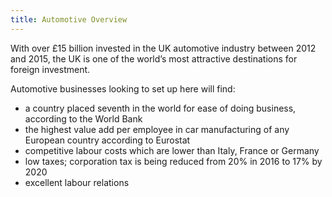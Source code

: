 ```yaml
---
title: Automotive Overview
---
```


With over £15 billion invested in the UK automotive industry between 2012 and 2015, the UK is one of the world’s most attractive destinations for foreign investment. 

Automotive businesses looking to set up here will find:

- a  country placed seventh in the world for ease of doing business, according to the World Bank
- the highest value add per employee in car manufacturing of any European country according to Eurostat
- competitive labour costs which are lower than Italy, France or Germany
- low taxes; corporation tax is being reduced from 20% in 2016 to 17% by 2020
- excellent labour relations

